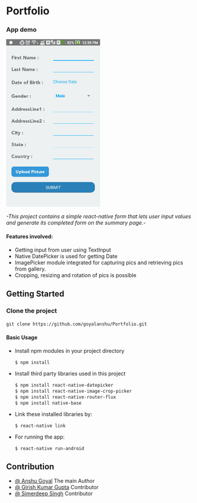 # Portfolio

### App demo

<img src = "./demo.gif" />

*-This project contains a simple react-native form that lets user input values and generate its completed form on the summary page.-*

#### Features involved: 
* Getting input from user using TextInput
* Native DatePicker is used for getting Date
* ImagePicker module integrated for capturing pics and retrieving pics from gallery.
* Cropping, resizing and rotation of pics is possible

## Getting Started

### Clone the project
`git clone https://github.com/goyalanshu/Portfolio.git`

#### Basic Usage

* Install npm modules in your project directory

      $ npm install
      
* Install third party libraries used in this project

      $ npm install react-native-datepicker
      $ npm install react-native-image-crop-picker
      $ npm install react-native-router-flux
      $ npm install native-base
  
* Link these installed libraries by:

      $ react-native link
  
* For running the app: 

      $ react-native run-android
      
## Contribution

* <a href="">@ Anshu Goyal</a> The main Author
* <a href="">@ Girish Kumar Gupta</a> Contributor
* <a href="">@ Simerdeep Singh</a> Contributor
